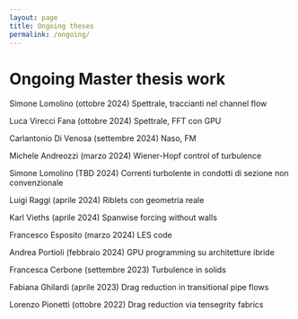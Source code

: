 ```yaml
---
layout: page
title: Ongoing theses
permalink: /ongoing/
---
```


# Ongoing Master thesis work

Simone Lomolino (ottobre 2024) 
Spettrale, traccianti nel channel flow 

Luca Virecci Fana </B> (ottobre 2024)
Spettrale, FFT con GPU

Carlantonio Di Venosa </B> (settembre 2024)
Naso, FM 

Michele Andreozzi </B> (marzo 2024)
Wiener-Hopf control of turbulence

Simone Lomolino </B> (TBD 2024)
Correnti turbolente in condotti di sezione non convenzionale

Luigi Raggi </B> (aprile 2024)
Riblets con geometria reale

Karl Vieths </B> (aprile 2024)
Spanwise forcing without walls

Francesco Esposito </B> (marzo 2024)
LES code

Andrea Portioli </B> (febbraio 2024)
GPU programming su architetture ibride

Francesca Cerbone </B> (settembre 2023)
Turbulence in solids

Fabiana Ghilardi</B> (aprile 2023)
Drag reduction in transitional pipe flows

Lorenzo Pionetti (ottobre 2022)
Drag reduction via tensegrity fabrics
